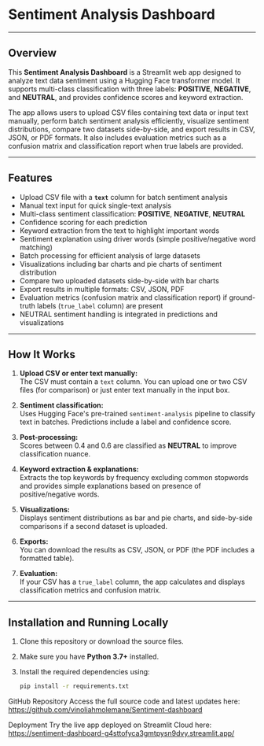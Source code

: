 # Sentiment Analysis Dashboard

---

## Overview

This **Sentiment Analysis Dashboard** is a Streamlit web app designed to analyze text data sentiment using a Hugging Face transformer model. It supports multi-class classification with three labels: **POSITIVE**, **NEGATIVE**, and **NEUTRAL**, and provides confidence scores and keyword extraction.

The app allows users to upload CSV files containing text data or input text manually, perform batch sentiment analysis efficiently, visualize sentiment distributions, compare two datasets side-by-side, and export results in CSV, JSON, or PDF formats. It also includes evaluation metrics such as a confusion matrix and classification report when true labels are provided.

---

## Features

- Upload CSV file with a **`text`** column for batch sentiment analysis  
- Manual text input for quick single-text analysis  
- Multi-class sentiment classification: **POSITIVE**, **NEGATIVE**, **NEUTRAL**  
- Confidence scoring for each prediction  
- Keyword extraction from the text to highlight important words  
- Sentiment explanation using driver words (simple positive/negative word matching)  
- Batch processing for efficient analysis of large datasets  
- Visualizations including bar charts and pie charts of sentiment distribution  
- Compare two uploaded datasets side-by-side with bar charts  
- Export results in multiple formats: CSV, JSON, PDF  
- Evaluation metrics (confusion matrix and classification report) if ground-truth labels (`true_label` column) are present  
- NEUTRAL sentiment handling is integrated in predictions and visualizations

---

## How It Works

1. **Upload CSV or enter text manually:**  
   The CSV must contain a `text` column. You can upload one or two CSV files (for comparison) or just enter text manually in the input box.

2. **Sentiment classification:**  
   Uses Hugging Face's pre-trained `sentiment-analysis` pipeline to classify text in batches. Predictions include a label and confidence score.

3. **Post-processing:**  
   Scores between 0.4 and 0.6 are classified as **NEUTRAL** to improve classification nuance.

4. **Keyword extraction & explanations:**  
   Extracts the top keywords by frequency excluding common stopwords and provides simple explanations based on presence of positive/negative words.

5. **Visualizations:**  
   Displays sentiment distributions as bar and pie charts, and side-by-side comparisons if a second dataset is uploaded.

6. **Exports:**  
   You can download the results as CSV, JSON, or PDF (the PDF includes a formatted table).

7. **Evaluation:**  
   If your CSV has a `true_label` column, the app calculates and displays classification metrics and confusion matrix.

---

## Installation and Running Locally

1. Clone this repository or download the source files.

2. Make sure you have **Python 3.7+** installed.

3. Install the required dependencies using:

   ```bash
   pip install -r requirements.txt

GitHub Repository
Access the full source code and latest updates here:
https://github.com/vinoliahmolemane/Sentiment-dashboard

Deployment
Try the live app deployed on Streamlit Cloud here:
https://sentiment-dashboard-g4sttofyca3gmtpysn9dvy.streamlit.app/
